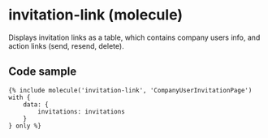 # invitation-link (molecule)

Displays invitation links as a table, which contains company users info, and action links (send, resend, delete).

## Code sample

```
{% include molecule('invitation-link', 'CompanyUserInvitationPage') with {
    data: {
        invitations: invitations
    }
} only %}
```
